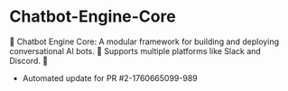 # Chatbot-Engine-Core
💬 Chatbot Engine Core: A modular framework for building and deploying conversational AI bots. 🤖 Supports multiple platforms like Slack and Discord. 🧠


- Automated update for PR #2-1760665099-989